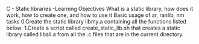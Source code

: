  C - Static libraries
-Learning Objectives
	What is a static library,
	how does it work,
	how to create one, and how to use it
	Basic usage of ar, ranlib, nm
tasks
0.Create the static library libmy.a containing all the functions listed below:
1.Create a script called create_static_lib.sh that creates a static library
 called liball.a from all the .c files that are in the current directory.
